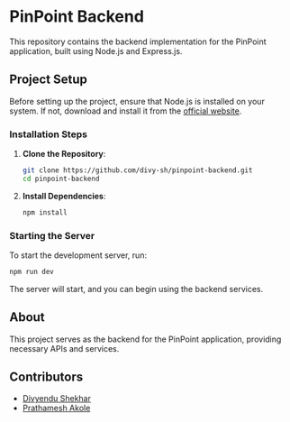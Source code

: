 # PinPoint Backend

This repository contains the backend implementation for the PinPoint application, built using Node.js and Express.js.

## Project Setup

Before setting up the project, ensure that Node.js is installed on your system. If not, download and install it from the [official website](https://nodejs.org/).

### Installation Steps

1. **Clone the Repository**:

   ```bash
   git clone https://github.com/divy-sh/pinpoint-backend.git
   cd pinpoint-backend
   ```

2. **Install Dependencies**:

   ```bash
   npm install
   ```

### Starting the Server

To start the development server, run:

```bash
npm run dev
```

The server will start, and you can begin using the backend services.

## About

This project serves as the backend for the PinPoint application, providing necessary APIs and services.

## Contributors

- [Divyendu Shekhar](https://github.com/divy-sh)
- [Prathamesh Akole](https://github.com/prathameshakole)
